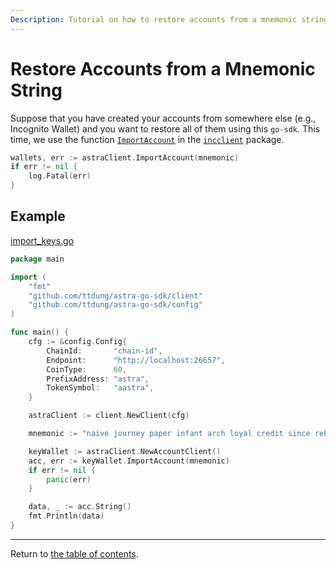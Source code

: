 ```yaml
---
Description: Tutorial on how to restore accounts from a mnemonic string.
---
```


# Restore Accounts from a Mnemonic String

Suppose that you have created your accounts from somewhere else (e.g., Incognito Wallet) and you want to restore all of
them using this `go-sdk`. This time, we use the function [`ImportAccount`](../../../incclient/account.go) in
the [`incclient`](../../../incclient) package.

```go
wallets, err := astraClient.ImportAccount(mnemonic)
if err != nil {
    log.Fatal(err)
}
```

## Example

[import_keys.go](./../example/keys.go)

```go
package main

import (
	"fmt"
	"github.com/ttdung/astra-go-sdk/client"
	"github.com/ttdung/astra-go-sdk/config"
)

func main() {
	cfg := &config.Config{
		ChainId:       "chain-id",
		Endpoint:      "http://localhost:26657",
		CoinType:      60,
		PrefixAddress: "astra",
		TokenSymbol:   "aastra",
	}

	astraClient := client.NewClient(cfg)

	mnemonic := "naive journey paper infant arch loyal credit since rebuild crisp coil jelly name kind anchor mixture unique drink fame cherry network quarter step tired"

	keyWallet := astraClient.NewAccountClient()
	acc, err := keyWallet.ImportAccount(mnemonic)
	if err != nil {
		panic(err)
	}

	data, _ := acc.String()
	fmt.Println(data)
}

```

---
Return to [the table of contents](./readme.md).